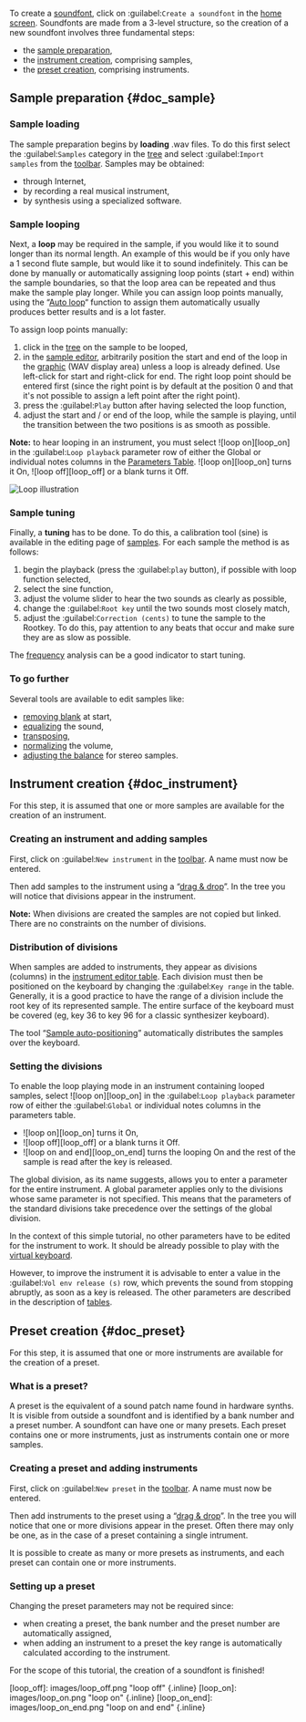 To create a [soundfont][sf2], click on :guilabel:`Create a soundfont` in the [home screen][home-left].
Soundfonts are made from a 3-level structure, so the creation of a new soundfont involves three fundamental steps:

* the [sample preparation](#doc_sample),
* the [instrument creation](#doc_instrument), comprising samples,
* the [preset creation](#doc_preset), comprising instruments.


## Sample preparation {#doc_sample}


### Sample loading


The sample preparation begins by **loading** .wav files.
To do this first select the :guilabel:`Samples` category in the [tree] and select :guilabel:`Import samples` from the [toolbar][toolbar-edit].
Samples may be obtained:

* through Internet,
* by recording a real musical instrument,
* by synthesis using a specialized software.


### Sample looping


Next, a **loop** may be required in the sample, if you would like it to sound longer than its normal length.
An example of this would be if you only have a 1 second flute sample, but would like it to sound indefinitely.
This can be done by manually or automatically assigning loop points (start + end) within the sample boundaries, so that the loop area can be repeated and thus make the sample play longer.
While you can assign loop points manually, using the “[Auto loop][s-tool-autoloop]“ function to assign them automatically usually produces better results and is a lot faster.

To assign loop points manually:

1. click in the [tree] on the sample to be looped,
2. in the [sample editor][s-editor], arbitrarily position the start and end of the loop in the [graphic][s-editor-graph] (WAV display area) unless a loop is already defined.
  Use left-click for start and right-click for end.
  The right loop point should be entered first (since the right point is by default at the position 0 and that it's not possible to assign a left point after the right point).
3. press the :guilabel:`Play` button after having selected the loop function,
4. adjust the start and / or end of the loop, while the sample is playing, until the transition between the two positions is as smooth as possible.

<!-- note begin -->
**Note:** to hear looping in an instrument, you must select ![loop on][loop_on] in the :guilabel:`Loop playback` parameter row of either the Global or individual notes columns in the [Parameters Table][i-editor-table]. ![loop on][loop_on] turns it On, ![loop off][loop_off] or a blank turns it Off.
<!-- note end -->


![Loop illustration](images/loop_illustration.png "Loop illustration")


### Sample tuning


Finally, a **tuning** has to be done.
To do this, a calibration tool (sine) is available in the editing page of [samples][s-editor-player].
For each sample the method is as follows:

1. begin the playback (press the :guilabel:`play` button), if possible with loop function selected,
2. select the sine function,
3. adjust the volume slider to hear the two sounds as clearly as possible,
4. change the :guilabel:`Root key` until the two sounds most closely match,
5. adjust the :guilabel:`Correction (cents)` to tune the sample to the Rootkey.
   To do this, pay attention to any beats that occur and make sure they are as slow as possible.

The [frequency][s-editor-freq] analysis can be a good indicator to start tuning.


### To go further


Several tools are available to edit samples like:

* [removing blank][s-tool-removeblank] at start,
* [equalizing][s-editor-eq] the sound,
* [transposing][s-tool-transpose],
* [normalizing][s-tool-volume] the volume,
* [adjusting the balance][s-tool-balance] for stereo samples.


## Instrument creation {#doc_instrument}


For this step, it is assumed that one or more samples are available for the creation of an instrument.


### Creating an instrument and adding samples


First, click on :guilabel:`New instrument` in the [toolbar][toolbar-edit].
A name must now be entered.

Then add samples to the instrument using a “[drag & drop][tree-dragdrop]”.
In the tree you will notice that divisions appear in the instrument.

<!-- note begin -->
**Note:** When divisions are created the samples are not copied but linked. There are no constraints on the number of divisions.
<!-- note end -->


### Distribution of divisions


When samples are added to instruments, they appear as divisions (columns) in the [instrument editor table][i-editor-table].
Each division must then be positioned on the keyboard by changing the :guilabel:`Key range` in the table.
Generally, it is a good practice to have the range of a division include the root key of its represented sample.
The entire surface of the keyboard must be covered (eg, key 36 to key 96 for a classic synthesizer keyboard).

The tool “[Sample auto-positioning][i-tool-position]” automatically distributes the samples over the keyboard.


### Setting the divisions


To enable the loop playing mode in an instrument containing looped samples, select ![loop on][loop_on] in the :guilabel:`Loop playback` parameter row of either the :guilabel:`Global` or individual notes columns in the parameters table.

* ![loop on][loop_on] turns it On,
* ![loop off][loop_off] or a blank turns it Off.
* ![loop on and end][loop_on_end] turns the looping On and the rest of the sample is read after the key is released.

The global division, as its name suggests, allows you to enter a parameter for the entire instrument.
A global parameter applies only to the divisions whose same parameter is not specified.
This means that the parameters of the standard divisions take precedence over the settings of the global division.

In the context of this simple tutorial, no other parameters have to be edited for the instrument to work.
It should be already possible to play with the [virtual keyboard][toolbar-keyboard].

However, to improve the instrument it is advisable to enter a value in the :guilabel:`Vol env release (s)` row, which prevents the sound from stopping abruptly, as soon as a key is released.
The other parameters are described in the description of [tables][i-editor-table].


## Preset creation {#doc_preset}


For this step, it is assumed that one or more instruments are available for the creation of a preset.


### What is a preset?


A preset is the equivalent of a sound patch name found in hardware synths.
It is visible from outside a soundfont and is identified by a bank number and a preset number.
A soundfont can have one or many presets.
Each preset contains one or more instruments, just as instruments contain one or more samples.


### Creating a preset and adding instruments


First, click on :guilabel:`New preset` in the [toolbar][toolbar-edit].
A name must now be entered.

Then add instruments to the preset using a “[drag & drop][tree-dragdrop]”.
In the tree you will notice that one or more divisions appear in the preset.
Often there may only be one, as in the case of a preset containing a single intrument.

It is possible to create as many or more presets as instruments, and each preset can contain one or more instruments.


### Setting up a preset


Changing the preset parameters may not be required since:

* when creating a preset, the bank number and the preset number are automatically assigned,
* when adding an instrument to a preset the key range is automatically calculated according to the instrument.

For the scope of this tutorial, the creation of a soundfont is finished!


[loop_off]:    images/loop_off.png    "loop off"        {.inline}
[loop_on]:     images/loop_on.png     "loop on"         {.inline}
[loop_on_end]: images/loop_on_end.png "loop on and end" {.inline}

[home-left]:          manual/index.md#doc_left
[i-editor-table]:     manual/soundfont-editor/editing-pages/instrument-editor.md#doc_table
[i-tool-position]:    manual/soundfont-editor/tools/instrument-tools.md#doc_position
[s-editor-eq]:        manual/soundfont-editor/editing-pages/sample-editor#doc_eq
[s-editor-freq]:      manual/soundfont-editor/editing-pages/sample-editor.md#doc_freq
[s-editor-graph]:     manual/soundfont-editor/editing-pages/sample-editor.md#doc_graph
[s-editor-player]:    manual/soundfont-editor/editing-pages/sample-editor.md#doc_player
[s-editor]:           manual/soundfont-editor/editing-pages/sample-editor.md
[s-tool-autoloop]:    manual/soundfont-editor/tools/sample-tools.md#doc_autoloop
[s-tool-balance]:     manual/soundfont-editor/tools/sample-tools.md#doc_balance
[s-tool-removeblank]: manual/soundfont-editor/tools/sample-tools.md#doc_removeblank
[s-tool-transpose]:   manual/soundfont-editor/tools/sample-tools.md#doc_transpose
[s-tool-volume]:      manual/soundfont-editor/tools/sample-tools.md#doc_volume
[sf2]:                manual/annexes/the-different-soundfont-formats.md#doc_sf2
[toolbar-edit]:       manual/soundfont-editor/toolbar.md#doc_edit
[toolbar-keyboard]:   manual/soundfont-editor/toolbar.md#doc_keyboard
[tree-dragdrop]:      manual/soundfont-editor/tree.md#doc_dragdrop
[tree]:               manual/soundfont-editor/tree.md
